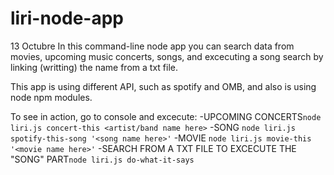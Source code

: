 # liri-node-app
13 Octubre
In this command-line node app you can search data from movies, upcoming music concerts, songs, and excecuting a song search by linking (writting) the name from a txt file.


This app is using different API, such as spotify and OMB, and also is using node npm modules. 

To see in action, go to console and excecute:
-UPCOMING CONCERTS`node liri.js concert-this <artist/band name here>`
-SONG `node liri.js spotify-this-song '<song name here>'`
-MOVIE `node liri.js movie-this '<movie name here>'`
-SEARCH FROM A TXT FILE TO EXCECUTE THE "SONG" PART`node liri.js do-what-it-says`


